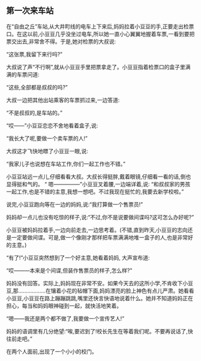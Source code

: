 ## 第一次来车站

在“自由之丘”车站,从大井町线的电车上下来后,妈妈拉着小豆豆的手,正要走出检票口。在这以前,小豆豆几乎没坐过电车,所以她一直小心翼翼地握着车票,一看到要把票交出去,非常舍不得。于是,她对检票的大叔说:

“这张票,我留下来行吗?”

大叔说了声“不行啊”,就从小豆豆手里把票拿走了。小豆豆指着检票口的盒子里满满的车票问道:

“这些,全部都是叔叔的吗?”

大叔一边把其他出站乘客的车票抓过来,一边答道:

“不是叔叔的,是车站的。”

“哎——”小豆豆恋恋不舍地看着盒子,说:

“我长大了呢,要做一个卖车票的人!”

大叔这才飞快地瞟了小豆豆一眼,说:

“我家儿子也说想在车站工作,你们一起工作也不错。”

小豆豆站远一点儿,仔细看看大叔。大叔长得挺胖,戴着眼镜,仔细看一看的话,倒也显得挺和气的。 “ 嗯—————”小豆豆叉着腰,一边端详着,说: “和叔叔家的男孩一起工作,也是不错的主意,我想一想吧。不过我现在挺忙的,我要去新学校啦。”

说完,小豆豆跑向等在一边的妈妈,说:“我打算做一个售票员!”

妈妈却一点儿也没有吃惊的样子,说:“不过,你不是说要做间谍吗?这可怎么办好呢?”

小豆豆被妈妈拉着手,一边向前走去,一边思考着。(不错,直到昨天,小豆豆的志向还是一定要做间谍。可是,做一个像刚才那样把车票满满地堆一盒子的人,也是非常好的主意。)

“有了!”小豆豆突然想到了一个好主意,她看着妈妈, 大声宣布道: 

“哎———本来是个间谍,但装作售票员的样子,怎么样?”

妈妈没有回答。实际上,妈妈现在非常不安。如果今天去的这所小学,不肯收下小豆豆,那………………在镶着小花的毡帽下面,妈妈漂亮的脸上神色有点儿严肃。她看看小豆豆,小豆豆在路上蹦蹦跳跳,嘴里还快言快语地说着什么。她并不知道妈妈正在担心，每当和妈妈眼神碰到一起，就快活地笑着。

“嗯——我还是两个都不做了,我要做一个宣传艺人!”

妈妈的语调里有几分绝望:“唉,要迟到了!校长先生在等着我们呢。不要再说话了,快往前走吧。”

在两个人面前,出现了一个小小的校门。
